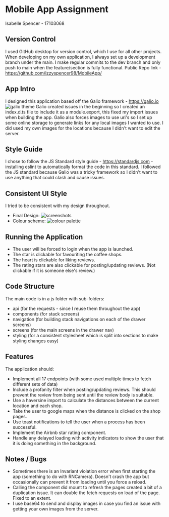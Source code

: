 # Mobile App Assignment
Isabelle Spencer - 17103068

## Version Control
I used GitHub desktop for version control, which I use for all other projects. When developing on my own application, I always set up a development branch under the main. I make regular commits to the dev branch and only push to main when the feature/section is fully functional.
Public Repo link - https://github.com/izzyspencer98/MobileApp/

## App Intro
I designed this application based off the Galio framework - https://galio.io
![galio theme](https://res.cloudinary.com/dk4rjadwm/image/upload/v1614361879/MobileApp/Opera_Snapshot_2021-02-26_174731_galio.io_r9yvdh.png)
Galio created issues in the beginning so I created an index.d.ts file to include it as a module.export, this fixed my import issues when building the app.
Galio also forces images to use uri's so I set up some online storage to generate links for any local images I wanted to use. I did used my own images for the locations because I didn't want to edit the server.

## Style Guide
I chose to follow the JS Standard style guide - https://standardjs.com - installing eslint to automatically format the code in this standard.
I followed the JS standard because Galio was a tricky framework so I didn't want to use anything that could clash and cause issues.

## Consistent UI Style
I tried to be consistent with my design throughout.
- Final Design:
![screenshots](https://res.cloudinary.com/dk4rjadwm/image/upload/v1614601583/MobileApp/design_xjr01r.png)
- Colour scheme:
![colour palette](https://res.cloudinary.com/dk4rjadwm/image/upload/v1614361874/MobileApp/Opera_Snapshot_2021-02-26_174646_coolors.co_ucuhmk.png)

## Running the Application
- The user will be forced to login when the app is launched.
- The star is clickable for favouriting the coffee shops.
- The heart is clickable for liking reviews.
- The rating stars are also clickable for posting/updating reviews. (Not clickable if it is someone else's review.)

## Code Structure
The main code is in a js folder with sub-folders:
- api (for the requests - since I reuse them throughout the app)
- components (for stack screens)
- navigation (for building stack navigations on each of the drawer screens)
- screens (for the main screens in the drawer nav)
- styling (for a consistent stylesheet which is split into sections to make styling changes easy)

## Features
The application should:
- Implement all 17 endpoints (with some used multiple times to fetch different sets of data)
- Include a profanity filter when posting/updating reviews. This should prevent the review from being sent until the review body is suitable.
- Use a haversine import to calculate the distances between the current location and each shop.
- Take the user to google maps when the distance is clicked on the shop pages.
- Use toast notifications to tell the user when a process has been successful.
- Implement the Airbnb star rating component.
- Handle any delayed loading with activity indicators to show the user that it is doing something in the background.


## Notes / Bugs
- Sometimes there is an Invariant violation error when first starting the app (something to do with RNCamera). Doesn't crash the app but occasionally can prevent it from loading until you force a reload.
- Calling the component did mount to refresh the pages created a bit of a duplication issue. It can double the fetch requests on load of the page. Fixed to an extent.
- I use base64 to send and display images in case you find an issue with getting your own images from the server.
